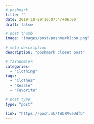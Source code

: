 ```yaml
---
# poshmark
title: ""
date: 2019-10-29T10:07:47+06:00
draft: false

# post thumb
image: "images/post/poshmarkIcon.png"

# meta description
description: "poshmark closet post"

# taxonomies
categories:
  - "Clothing"
tags:
  - "Clothes"
  - "Resale"
  - "Favorite"

# post type
type: "post"

link: "https://posh.mk/fW5RVveUdfb"
---
```



